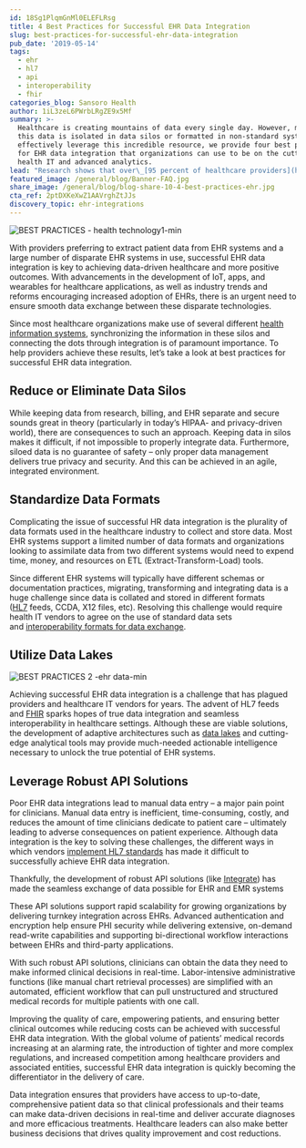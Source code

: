 ```yaml
---
id: 18Sg1PlqmGnMl0ELEFLRsg
title: 4 Best Practices for Successful EHR Data Integration
slug: best-practices-for-successful-ehr-data-integration
pub_date: '2019-05-14'
tags:
  - ehr
  - hl7
  - api
  - interoperability
  - fhir
categories_blog: Sansoro Health
author: 1iL3zeL6PWrbLRgZE9x5Mf
summary: >-
  Healthcare is creating mountains of data every single day. However, much of
  this data is isolated in data silos or formatted in non-standard systems.  To
  effectively leverage this incredible resource, we provide four best practices
  for EHR data integration that organizations can use to be on the cutting of
  health IT and advanced analytics.
lead: "Research shows that over\_[95 percent of healthcare providers](https://dashboard.healthit.gov/quickstats/quickstats.php)\_have deployed EHR technology. However, successful EHR integration remains a significant challenge, resulting in higher costs, negative outcomes, and reduced efficiency.\n\nSuccessful data integration has become the number one concern for healthcare organizations, especially with the current information glut arising from increased streams of pharma, R&D, clinical, claims, and patient monitoring, sentiment and behavioral data. A\_[BIS Research report](https://bisresearch.com/industry-report/global-big-data-in-healthcare-market-2025.html)\_predicts that the overall volume of healthcare data worldwide will reach 2,314 exabytes by 2020."
featured_image: /general/blog/Banner-FAQ.jpg
share_image: /general/blog/blog-share-10-4-best-practices-ehr.jpg
cta_ref: 2ptDXKeXwZ1AAVrghZtJJs
discovery_topic: ehr-integrations
---
```

![BEST PRACTICES - health technology1-min](//images.ctfassets.net/189dvqdsjh46/68haOQCWsYLgLYE5D5vSJm/695f8d8c5026910b37106099e27c5e5e/BEST_PRACTICES_-_health_technology1-min.webp)

With providers preferring to extract patient data from EHR systems and a large number of disparate EHR systems in use, successful EHR data integration is key to achieving data-driven healthcare and more positive outcomes. With advancements in the development of IoT, apps, and wearables for healthcare applications, as well as industry trends and reforms encouraging increased adoption of EHRs, there is an urgent need to ensure smooth data exchange between these disparate technologies.

Since most healthcare organizations make use of several different [health information systems](https://www.sansorohealth.com/what-is-a-health-information-system/), synchronizing the information in these silos and connecting the dots through integration is of paramount importance. To help providers achieve these results, let’s take a look at best practices for successful EHR data integration.

## Reduce or Eliminate Data Silos

While keeping data from research, billing, and EHR separate and secure sounds great in theory (particularly in today’s HIPAA- and privacy-driven world), there are consequences to such an approach. Keeping data in silos makes it difficult, if not impossible to properly integrate data. Furthermore, siloed data is no guarantee of safety – only proper data management delivers true privacy and security. And this can be achieved in an agile, integrated environment.

## Standardize Data Formats

Complicating the issue of successful HR data integration is the plurality of data formats used in the healthcare industry to collect and store data. Most EHR systems support a limited number of data formats and organizations looking to assimilate data from two different systems would need to expend time, money, and resources on ETL (Extract-Transform-Load) tools.

Since different EHR systems will typically have different schemas or documentation practices, migrating, transforming and integrating data is a huge challenge since data is collated and stored in different formats ([HL7](https://www.sansorohealth.com/what-is-hl7/) feeds, CCDA, X12 files, etc). Resolving this challenge would require health IT vendors to agree on the use of standard data sets and [interoperability formats for data exchange](https://www.sansorohealth.com/promoting-interoperability-and-innovation-an-onc-expert-view/).

## Utilize Data Lakes

![BEST PRACTICES 2 -ehr data-min](//images.ctfassets.net/189dvqdsjh46/50w1v2q1I62GqI7UxRy17N/b8dfe8630dfacd6c6a1074a88cd58096/BEST_PRACTICES_2_-ehr_data-min.webp)

Achieving successful EHR data integration is a challenge that has plagued providers and healthcare IT vendors for years. The advent of HL7 feeds and [FHIR](https://www.sansorohealth.com/what-is-fhir/) sparks hopes of true data integration and seamless interoperability in healthcare settings. Although these are viable solutions, the development of adaptive architectures such as [data lakes](https://aws.amazon.com/big-data/datalakes-and-analytics/what-is-a-data-lake/) and cutting-edge analytical tools may provide much-needed actionable intelligence necessary to unlock the true potential of EHR systems.

## Leverage Robust API Solutions

Poor EHR data integrations lead to manual data entry – a major pain point for clinicians. Manual data entry is inefficient, time-consuming, costly, and reduces the amount of time clinicians dedicate to patient care – ultimately leading to adverse consequences on patient experience. Although data integration is the key to solving these challenges, the different ways in which vendors [implement HL7 standards](https://www.sansorohealth.com/hl7-integration-challenges-and-how-to-solve-them/) has made it difficult to successfully achieve EHR data integration.

Thankfully, the development of robust API solutions (like [Integrate](https://datica.com/integrate/)) has made the seamless exchange of data possible for EHR and EMR systems

These API solutions support rapid scalability for growing organizations by delivering turnkey integration across EHRs. Advanced authentication and encryption help ensure PHI security while delivering extensive, on-demand read-write capabilities and supporting bi-directional workflow interactions between EHRs and third-party applications.

With such robust API solutions, clinicians can obtain the data they need to make informed clinical decisions in real-time. Labor-intensive administrative functions (like manual chart retrieval processes) are simplified with an automated, efficient workflow that can pull unstructured and structured medical records for multiple patients with one call.

Improving the quality of care, empowering patients, and ensuring better clinical outcomes while reducing costs can be achieved with successful EHR data integration. With the global volume of patients’ medical records increasing at an alarming rate, the introduction of tighter and more complex regulations, and increased competition among healthcare providers and associated entities, successful EHR data integration is quickly becoming the differentiator in the delivery of care.

Data integration ensures that providers have access to up-to-date, comprehensive patient data so that clinical professionals and their teams can make data-driven decisions in real-time and deliver accurate diagnoses and more efficacious treatments. Healthcare leaders can also make better business decisions that drives quality improvement and cost reductions.
  